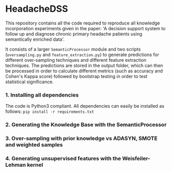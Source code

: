 # HeadacheDSS

This repository contains all the code required to reproduce all knowledge incorporation experiments given in the paper: 
'A decision support system to follow up and diagnose chronic primary headache patients using semantically enriched data'. 

It consists of a larger `SemanticProcessor` module and two scripts (`oversampling.py` and `feature_extraction.py`) 
to generate predictions for different over-sampling techniques and different feature extraction techniques. The 
predictions are stored in the output folder, which can then be processed in order to calculate different metrics 
(such as accuracy and Cohen's Kappa score) followed by bootstrap testing in order to test statistical significance.

### 1. Installing all dependencies

The code is Python3 compliant. All dependencies can easily be installed as follows: `pip install -r requirements.txt`

### 2. Generating the Knowledge Base with the SemanticProcessor

### 3. Over-sampling with prior knowledge vs ADASYN, SMOTE and weighted samples

### 4. Generating unsupervised features with the Weisfeiler-Lehman kernel
